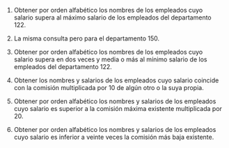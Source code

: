 1. Obtener por orden alfabético los nombres de los empleados cuyo salario supera al máximo salario de los empleados del departamento 122.

2. La misma consulta pero para el departamento 150. 

3. Obtener por orden alfabético los nombres de los empleados cuyo salario supera en dos veces y media o más al mínimo salario de los empleados del departamento 122.

4. Obtener los nombres y salarios de los empleados cuyo salario coincide con la comisión multiplicada por 10 de algún otro o la suya propia.

5. Obtener por orden alfabético los nombres y salarios de los empleados cuyo salario es superior a la comisión máxima existente multiplicada por 20.

6. Obtener por orden alfabético los nombres y salarios de los empleados cuyo salario es inferior a veinte veces la comisión más baja existente.
